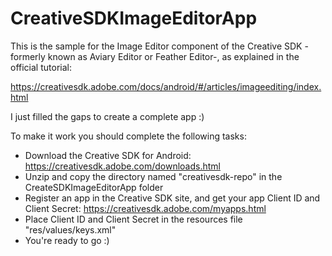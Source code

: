 # CreativeSDKImageEditorApp
This is the sample for the Image Editor component of the Creative SDK -formerly known as Aviary Editor or Feather Editor-, as explained in the official tutorial:

https://creativesdk.adobe.com/docs/android/#/articles/imageediting/index.html

I just filled the gaps to create a complete app :)

To make it work you should complete the following tasks:

* Download the Creative SDK for Android: https://creativesdk.adobe.com/downloads.html
* Unzip and copy the directory named "creativesdk-repo" in the CreateSDKImageEditorApp folder
* Register an app in the Creative SDK site, and get your app Client ID and Client Secret: https://creativesdk.adobe.com/myapps.html
* Place Client ID and Client Secret in the resources file "res/values/keys.xml"
* You're ready to go :)
